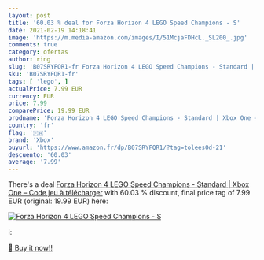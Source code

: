 ```yaml
---
layout: post
title: '60.03 % deal for Forza Horizon 4 LEGO Speed Champions - S'
date: 2021-02-19 14:18:41
image: 'https://m.media-amazon.com/images/I/51McjaFDHcL._SL200_.jpg'
comments: true
category: ofertas
author: ring
slug: 'B07SRYFQR1-fr Forza Horizon 4 LEGO Speed Champions - Standard | Xbox One...'
sku: 'B07SRYFQR1-fr'
tags: [ 'lego', ]
actualPrice: 7.99 EUR
currency: EUR
price: 7.99
comparePrice: 19.99 EUR
prodname: 'Forza Horizon 4 LEGO Speed Champions - Standard | Xbox One – Code jeu à télécharger'
country: 'fr'
flag: '🇫🇷'
brand: 'Xbox'
buyurl: 'https://www.amazon.fr/dp/B07SRYFQR1/?tag=tolees0d-21'
descuento: '60.03'
average: '7.99'
---
```


There's a deal [Forza Horizon 4 LEGO Speed Champions - Standard | Xbox One – Code jeu à télécharger](https://www.amazon.fr/dp/B07SRYFQR1/?tag=tolees0d-21)  with  60.03 % discount, final price tag of  7.99 EUR (original: 19.99 EUR) here:

[![Forza Horizon 4 LEGO Speed Champions - S](https://m.media-amazon.com/images/I/51McjaFDHcL._SL200_.jpg)](https://www.amazon.fr/dp/B07SRYFQR1/?tag=tolees0d-21)

ℹ️:


[🛒 Buy it now!!](https://www.amazon.fr/dp/B07SRYFQR1/?tag=tolees0d-21)
